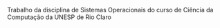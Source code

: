 Trabalho da disciplina de Sistemas Operacionais do curso de Ciência da Computação da UNESP de Rio Claro
